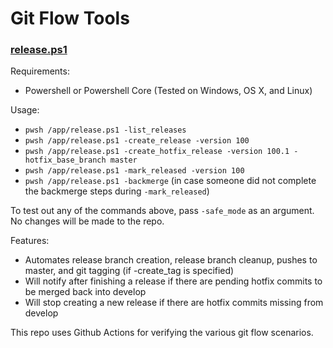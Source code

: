 # Git Flow Tools

### [release.ps1](./release.ps1)

Requirements:
- Powershell or Powershell Core (Tested on Windows, OS X, and Linux)

Usage:

- `pwsh /app/release.ps1 -list_releases`
- `pwsh /app/release.ps1 -create_release -version 100`
- `pwsh /app/release.ps1 -create_hotfix_release -version 100.1 -hotfix_base_branch master`
- `pwsh /app/release.ps1 -mark_released -version 100`
- `pwsh /app/release.ps1 -backmerge` (in case someone did not complete the backmerge steps during `-mark_released`)

To test out any of the commands above, pass `-safe_mode` as an argument. No changes will be made to the repo.

Features:

- Automates release branch creation, release branch cleanup, pushes to master, and git tagging (if -create_tag is specified)
- Will notify after finishing a release if there are pending hotfix commits to be merged back into develop
- Will stop creating a new release if there are hotfix commits missing from develop

This repo uses Github Actions for verifying the various git flow scenarios.
